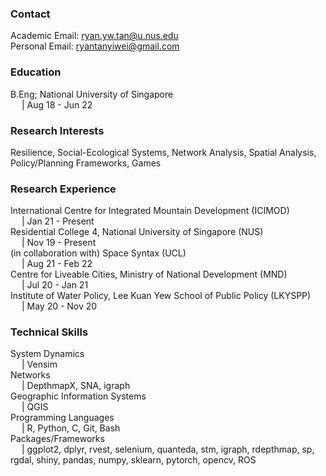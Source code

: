 ### Contact
Academic Email: ryan.yw.tan@u.nus.edu
<br>Personal Email: ryantanyiwei@gmail.com

### Education

B.Eng; National University of Singapore
<br>&emsp; | Aug 18 - Jun 22

### Research Interests
Resilience, Social-Ecological Systems, Network Analysis, Spatial Analysis, Policy/Planning Frameworks, Games 

### Research Experience
International Centre for Integrated Mountain Development (ICIMOD)<br>&emsp; | Jan 21 - Present<br>
Residential College 4, National University of Singapore (NUS)<br>&emsp; | Nov 19 - Present<br>
(in collaboration with) Space Syntax (UCL)<br>&emsp; | Aug 21 - Feb 22<br>
Centre for Liveable Cities, Ministry of National Development (MND)<br>&emsp; | Jul 20 - Jan 21<br>
Institute of Water Policy, Lee Kuan Yew School of Public Policy (LKYSPP)<br>&emsp; | May 20 - Nov 20<br>

### Technical Skills
System Dynamics<br>&emsp; | Vensim<br>
Networks<br>&emsp; | DepthmapX, SNA, igraph<br>
Geographic Information Systems<br>&emsp; | QGIS<br>
Programming Languages<br>&emsp; | R, Python, C, Git, Bash<br>
Packages/Frameworks<br>&emsp; | ggplot2, dplyr, rvest, selenium, quanteda, stm, igraph, rdepthmap, sp, rgdal, shiny, pandas, numpy, sklearn, pytorch, opencv, ROS<br>
